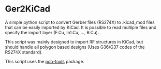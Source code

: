 # Ger2KiCad

A simple python script to convert Gerber files (RS274X) to .kicad_mod files that can be easily imported by KiCad. It is possible to read multiple files and specify the import layer (F.Cu, In1.Cu, ..., B.Cu). 

This script was mainly designed to import RF structures in KiCad, but should handle all polygon based designs (Uses G36/G37 codes of the RS274X standard).

This script uses the [pcb-tools](https://github.com/curtacircuitos/pcb-tools) package. 
